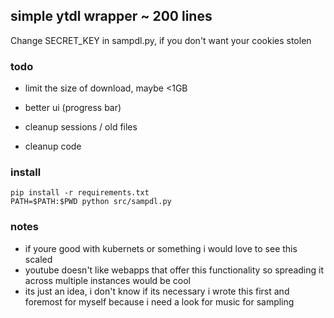## simple ytdl wrapper  ~ 200 lines 

Change SECRET_KEY in sampdl.py, if you don't want your cookies stolen

### todo

* limit the size of download, maybe <1GB
* better ui (progress bar)

* cleanup sessions / old files
* cleanup code


### install 
```
pip install -r requirements.txt
PATH=$PATH:$PWD python src/sampdl.py
```

### notes


* if youre good with kubernets or something i would love to see this scaled 
* youtube doesn't like webapps that offer this functionality so spreading it across multiple instances would be cool
* its just an idea, i don't know if its necessary i wrote this first and foremost for myself because i need a look for music for sampling 